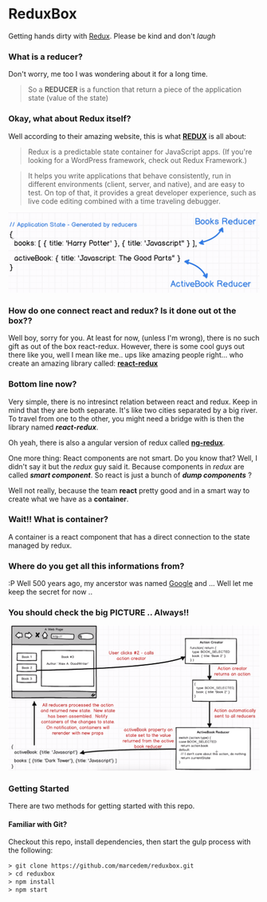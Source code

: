 # ReduxBox

Getting hands dirty with [Redux](http://redux.js.org/docs/basics/UsageWithReact.html). Please be kind and don't _laugh_

### What is a reducer?
Don't worry, me too I was wondering about it for a long time.
> So a **REDUCER** is a function that return a piece of the application state (value of the state)


### Okay, what about Redux itself?
Well according to their amazing website, this is what [**REDUX**](http://redux.js.org/) is all about:
> Redux is a predictable state container for JavaScript apps. (If you're looking for a WordPress framework, check out Redux Framework.)

> It helps you write applications that behave consistently, run in different environments (client, server, and native), and are easy to test. On top of that, it provides a great developer experience, such as live code editing combined with a time traveling debugger.

![alt text](./readme-img/reducer.png "Reducer in Images")


### How do one connect react and redux? Is it done out ot the box??
Well boy, sorry for you. At least for now, (unless I'm wrong), there is no such gift as out of the box react-redux.
However, there is some cool guys out there like you, well I mean like me.. ups like amazing people right... who create an amazing library called: [**react-redux**](https://github.com/reactjs/react-redux)

### Bottom line now?
Very simple, there is no intresinct relation between react and redux. Keep in mind that they are both separate.
It's like two cities separated by a big river. To travel from one to the other, you might need a bridge with is then the library named _**react-redux**_.

Oh yeah, there is also a angular version of redux called [**ng-redux**](https://github.com/angular-redux/ng-redux).

One more thing: React components are not smart. Do you know that? Well, I didn't say it but the *redux* guy said it. Because components in _redux_ are called
_**smart component**_. So react is just a bunch of  _**dump components**_ ? 

Well not really, because the team **react** pretty good and in a smart way to create what we have as a **container**.  

### Wait!! What is container? 
A container is a react component that has a direct connection to the state managed by redux.

### Where do you get all this informations from? 
:P Well 500 years ago, my ancerstor was named [Google](https://www.google.com) and ... Well let me keep the secret for now .. 

### You should check the big PICTURE .. Always!! 
![alt text](./readme-img/appLogic.png "Big Picture or Logic behind the App")

### Getting Started

There are two methods for getting started with this repo.

#### Familiar with Git?
Checkout this repo, install dependencies, then start the gulp process with the following:

```
> git clone https://github.com/marcedem/reduxbox.git
> cd reduxbox
> npm install
> npm start
```
